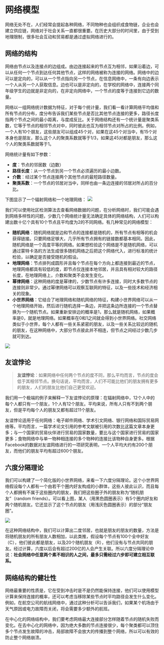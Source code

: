 # 网络模型

网络无处不在，人们经常会提起各种网络，不同物种也会组织成食物链，企业也会建立供应链，网络对于社会关系一直都很重要。在历史大部分的时间里，由于受到地理限制，很多社会互动和贸易都是通过虚拟网络进行的。

## 网络的结构

网络由节点以及连接点的边组成。由边连接起来的节点互为相邻，如果沿着边，可以从任何一个节点到达任何其他节点，这样的网络被称为连接的网络。网络中的边可以是定向的，可以从一个节点指向另一个节点，在信息网络中，一条有向边表示一个人从另一个人获取信息。边也可以是非定向的，在学校的网络中，连接两个同年级学生的边就是非定向的，在非定向网络中，一个节点的度等于连接到它边的数量。

网络以一组网络统计数据为特征，对于每个统计量，我们看一看计算网络平均值和所有节点的分布，度分布告诉我们某些节点是否比其他节点连接的更多，路径长度指两个节点之间的最小距离，与度成反比。关于网络结构还有一个统计量是聚类系数，它等于节点的相邻节点对中，同时彼此也互为相邻节点对所占的比例。例如，一个人有10个朋友，这些朋友可以组成45个对，如果在这45个对当中，有15个对本身也是朋友，那么这个人的聚类系数就等于1/3，如果这45对都是朋友，那么这个人的聚类系数就等于1。

网络统计量有如下参数：
- **度**：节点的邻居数（边数）
- **路径长度**：从一个节点到另一个节点必须遍历的最小边数。
- **介数**：经过某个节点连接两个其他节点的最短路径数量。
- **聚类系数**：一个节点的邻居对当中，同样也由一条边连接的邻居对所占的百分比。

下图显示了一个辐射网络和一个地理网络：
![](https://i.bmp.ovh/imgs/2022/07/01/edc2b49265c04499.png)

我们可以使用社区检测算法去查看网络数据的问题，在分析网络时，我们可能会遇到网络多样性的问题，少数几个网络统计量无法确定具体的网络结构，人们可以构建出数十亿个具有10个节点且平均度为2的不同网络。有几种常见的网络模型：
- **随机网络**：随机网络就是边和节点的连接都是随机的，所有节点有相等的机会获得链接。只要网络足够大，几乎所有节点拥有的链接数都基本相同。因此，随机网络是一个高度平等的网络。如果想检验这个网络是不是随机网络，可以通过蒙特卡洛的方法生成很多随机网络之后把这个网络代入，进行标准的统计检验，以确定是否接受随机的假设。
- **地理网络**：节点排列成圆形并且每个节点在每个方向上都连接到最近的节点，地理网络都具有较低的度，即节点仅连接本地邻居，并且具有相对较大的路径长度，在地理网络上，介数和聚类不会发生变化。
- **幂律网络**：这种网络的度是幂律的，少数节点有许多连接，同时大多数节点的连接则非常少。通过幂律网络可以观察互联网的特征，以及一些技术和经济相关的现象。
- **小世界网络**：它结合了地理网络和随机网络的特征，构建小世界网络可以从一个地理网络开始，然后进行随机选择一条边，并把这条边所连接的一个节点替换为一个随机节点。如果重新安排边的概率是1，那么就是随机网络，如果概率是0，就是地理网络。如果概率在0和1之间就会得到小世界网络。社交网络类似于小世界，每个人都有一些关系紧密的朋友，以及一些关系比较远的随机的朋友，在这种网络中，大部分节点彼此并不相连，但节点之间经过少数几步就可到达。

![](https://i.bmp.ovh/imgs/2022/07/02/9c7d828c9a219f61.png)

## 友谊悖论

> **友谊悖论**：如果网络中任何两个节点的度不同，那么平均而言，节点的度会低于其相邻节点。换句话说，平均而言，人们不可能比他们的朋友拥有更多的朋友，人们的朋友比他们自己更受欢迎。

我们用一个极端的例子来解释一下友谊悖论的原理：在辐射网络中，12个人中的每个人都只有一个朋友，1个人有12个朋友。平均来说，所有人只有不到两个朋友，但是平均每个人的朋友又都有超过11个朋友。

友谊悖论适用于任何网络：电子邮件网络、学术引文网络、银行网络和国际贸易网络等。平均而言，一篇学术论文引用的参考文献被引用的次数比这篇文章本身更多；与一个国家的贸易伙伴进行贸易的国家数量，要比与这个国家进行贸易的国家更多；食物网络中与单一物种相连接的多个物种的连接比该物种自身更多。根据Facebook的数据对友谊网络进行的一项研究表明，一个人平均大约有200个朋友，而他们的朋友平均有超过600个朋友。

## 六度分隔理论

我们可以构建了一个简化版的小世界网络，来看一下六度分隔理论。这个小世界网络假设每个人都有一个由若干个圈内好友构成的小群体，这些人彼此认识，而且每个人都拥有不属于这些圈内的朋友，我们把这些圈子外的朋友称为“随机朋友”（random friends）。可以看上图，某人（用黑色圆圈表示）有5个圈内好友和两个随机朋友。它还显示了这个节点的朋友（用浅灰色圆圈表示）的部分“朋友圈”。

![](https://i.bmp.ovh/imgs/2022/07/02/30873bca401544dc.png)

在这种网络结构中，我们可以计算出二度邻居，也就是朋友的朋友的数量，方法是将随机朋友的所有朋友人数相加，以此类推，假设每个节点有100个全中好友（C），他们彼此都是朋友，以及20个随机朋友（R），他们没有与节点共同的朋友。经过计算，六度以后会有超过200亿的人会产生关联。所以六度分隔理论中说：**社会网络中任意两个素不相识的人之间，最多只需经过六步即可建立相互联系。**

## 网络结构的健壮性

网络最重要的性质是，它在受到冲击时是不是仍然能保持连接，他们可以使用模型计算来保持连接的概率，还可以考虑当移除某些节点时平均路径会发生什么变化。例如，在航空公司的航线网络中，通过这种分析可以告诉我们，如果某个机场由于天气原因或电力故障而关闭，将会需要多少额外的航班。

在中心化的网络结构中，我们要考虑网络最大连接部分怎样随着节点的随机失败而变化。在去中心化的网络中，因为绝大多数的节点连接很少，每个聚类都可以顶住多个节点发生故障的冲击，局部故障不会放大的传播到整个网络，所以可以有效的防止整个网络崩溃。

